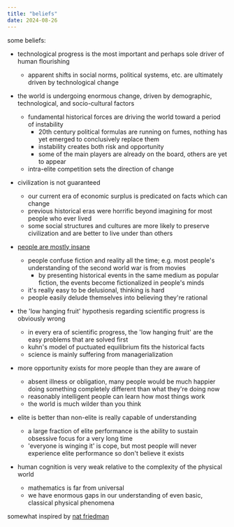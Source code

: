 ```yaml
---
title: "beliefs"
date: 2024-08-26
---
```


some beliefs:

- technological progress is the most important and perhaps sole driver of human flourishing
  - apparent shifts in social norms, political systems, etc. are ultimately driven by technological change

- the world is undergoing enormous change, driven by demographic, technological, and socio-cultural factors
  - fundamental historical forces are driving the world toward a period of instability
    - 20th century political formulas are running on fumes, nothing has yet emerged to conclusively replace them
    - instability creates both risk and opportunity
    - some of the main players are already on the board, others are yet to appear
  - intra-elite competition sets the direction of change

- civilization is not guaranteed
  - our current era of economic surplus is predicated on facts which can change
  - previous historical eras were horrific beyond imagining for most people who ever lived
  - some social structures and cultures are more likely to preserve civilization and are better to live under than others

- [people are mostly insane](../rational)
  - people confuse fiction and reality all the time; e.g. most people's understanding of the second world war is from movies
    - by presenting historical events in the same medium as popular fiction, the events become fictionalized in people's minds
  - it's really easy to be delusional, thinking is hard
  - people easily delude themselves into believing they're rational

- the 'low hanging fruit' hypothesis regarding scientific progress is obviously wrong
  - in every era of scientific progress, the 'low hanging fruit' are the easy problems that are solved first
  - kuhn's model of puctuated equilibrium fits the historical facts
  - science is mainly suffering from managerialization

- more opportunity exists for more people than they are aware of
  - absent illness or obligation, many people would be much happier doing something completely different than what they're doing now
  - reasonably intelligent people can learn how most things work
  - the world is much wilder than you think

- elite is better than non-elite is really capable of understanding
  - a large fraction of elite performance is the ability to sustain obsessive focus for a very long time
  - 'everyone is winging it' is cope, but most people will never experience elite performance so don't believe it exists

- human cognition is very weak relative to the complexity of the physical world
  - mathematics is far from universal
  - we have enormous gaps in our understanding of even basic, classical physical phenomena

somewhat inspired by [nat friedman](nat.org)